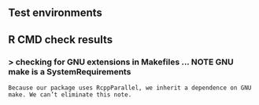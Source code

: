 ## Test environments


## R CMD check results

### > checking for GNU extensions in Makefiles ... NOTE GNU make is a SystemRequirements
    Because our package uses RcppParallel, we inherit a dependence on GNU make. We can’t eliminate this note. 
